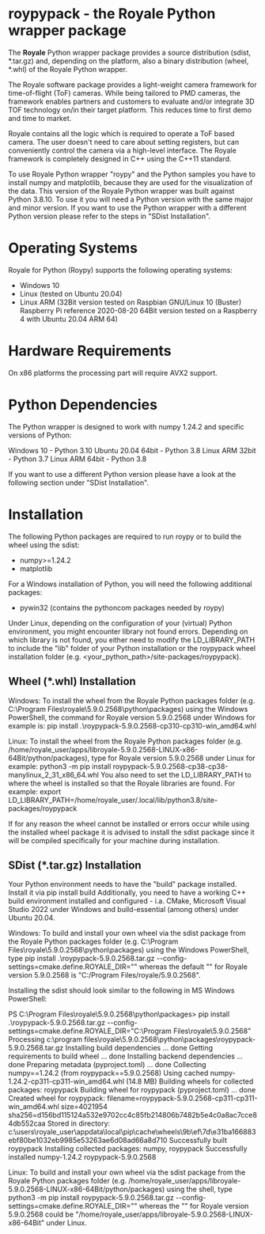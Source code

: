 roypypack - the Royale Python wrapper package
=============================================

The **Royale** Python wrapper package provides a source distribution (sdist, *.tar.gz) and, depending
on the platform, also a binary distribution (wheel, *.whl) of the Royale Python wrapper.

The Royale software package provides a light-weight camera framework for time-of-flight (ToF) cameras.
While being tailored to PMD cameras, the framework enables partners and customers to evaluate and/or
integrate 3D TOF technology on/in their target platform. This reduces time to first demo and time to
market.

Royale contains all the logic which is required to operate a ToF based camera. The user doesn't need to
care about setting registers, but can conveniently control the camera via a high-level interface.
The Royale framework is completely designed in C++ using the C++11 standard.

To use Royale Python wrapper "roypy" and the Python samples you have to install numpy and matplotlib,
because they are used for the visualization of the data.
This version of the Royale Python wrapper was built against Python 3.8.10.
To use it you will need a Python version with the same major and minor version.
If you want to use the Python wrapper with a different Python version please refer to
the steps in "SDist Installation".


Operating Systems
=================

Royale for Python (Roypy) supports the following operating systems:

- Windows 10
- Linux (tested on Ubuntu 20.04)
- Linux ARM (32Bit version tested on Raspbian GNU/Linux 10 (Buster) Raspberry Pi reference 2020-08-20
             64Bit version tested on a Raspberry 4 with Ubuntu 20.04 ARM 64)


Hardware Requirements
=====================

On x86 platforms the processing part will require AVX2 support.


Python Dependencies
===================

The Python wrapper is designed to work with numpy 1.24.2 and specific versions of Python:

 Windows 10            - Python 3.10
 Ubuntu 20.04 64bit    - Python 3.8
 Linux ARM 32bit       - Python 3.7
 Linux ARM 64bit       - Python 3.8

If you want to use a different Python version please have a look at the following section under
"SDist Installation".


Installation
============

The following Python packages are required to run roypy or to build the wheel using the sdist:
- numpy>=1.24.2
- matplotlib

For a Windows installation of Python, you will need the following additional packages:
- pywin32 (contains the pythoncom packages needed by roypy)

Under Linux, depending on the configuration of your (virtual) Python environment,
you might encounter library not found errors.
Depending on which library is not found, you either need to modify the LD_LIBRARY_PATH to include 
the "lib" folder of your Python installation or the roypypack wheel installation folder 
(e.g. <your_python_path>/site-packages/roypypack).


Wheel (*.whl) Installation
--------------------------

Windows:
To install the wheel from the Royale Python packages folder 
(e.g. C:\Program Files\royale\5.9.0.2568\python\packages) using the Windows PowerShell, 
the command for Royale version 5.9.0.2568 under Windows for example is:
    pip install .\roypypack-5.9.0.2568-cp310-cp310-win_amd64.whl

Linux:
To install the wheel from the Royale Python packages folder (e.g. /home/royale_user/apps/libroyale-5.9.0.2568-LINUX-x86-64Bit/python/packages),
type for Royale version 5.9.0.2568 under Linux for example:
    python3 -m pip install roypypack-5.9.0.2568-cp38-cp38-manylinux_2_31_x86_64.whl
You also need to set the LD_LIBRARY_PATH to where the wheel is installed so that the Royale libraries are found. For example:
    export LD_LIBRARY_PATH=/home/royale_user/.local/lib/python3.8/site-packages/roypypack

If for any reason the wheel cannot be installed or errors occur while using the installed wheel package it is 
advised to install the sdist package since it will be compiled specifically for your machine during installation.


SDist (*.tar.gz) Installation
-----------------------------

Your Python environment needs to have the "build" package installed. Install it via
    pip install build
Additionally, you need to have a working C++ build environment installed and configured - i.a. CMake,
Microsoft Visual Studio 2022 under Windows and build-essential (among others) under Ubuntu 20.04. 

Windows:
To build and install your own wheel via the sdist package from the Royale Python packages folder (e.g. C:\Program Files\royale\5.9.0.2568\python\packages) using the Windows PowerShell, type
    pip install .\roypypack-5.9.0.2568.tar.gz --config-settings=cmake.define.ROYALE_DIR="<Royale installation folder>"
whereas the default "<Royale installation folder>" for Royale version 5.9.0.2568 is "C:/Program Files/royale/5.9.0.2568".

Installing the sdist should look similar to the following in MS Windows PowerShell:

PS C:\Program Files\royale\5.9.0.2568\python\packages> pip install .\roypypack-5.9.0.2568.tar.gz --config-settings=cmake.define.ROYALE_DIR="C:\Program Files\royale\5.9.0.2568"
Processing c:\program files\royale\5.9.0.2568\python\packages\roypypack-5.9.0.2568.tar.gz
  Installing build dependencies ... done
  Getting requirements to build wheel ... done
  Installing backend dependencies ... done
  Preparing metadata (pyproject.toml) ... done
Collecting numpy==1.24.2 (from roypypack==5.9.0.2568)
  Using cached numpy-1.24.2-cp311-cp311-win_amd64.whl (14.8 MB)
Building wheels for collected packages: roypypack
  Building wheel for roypypack (pyproject.toml) ... done
  Created wheel for roypypack: filename=roypypack-5.9.0.2568-cp311-cp311-win_amd64.whl size=4021954 sha256=d156bd115124a532e9702cc4c85fb214806b7482b5e4c0a8ac7cce84db552caa
  Stored in directory: c:\users\royale_user\appdata\local\pip\cache\wheels\9b\ef\7d\e31ba166883ebf80be1032eb9985e53263ae6d08ad66a8d710
Successfully built roypypack
Installing collected packages: numpy, roypypack
Successfully installed numpy-1.24.2 roypypack-5.9.0.2568

Linux:
To build and install your own wheel via the sdist package from the Royale Python packages folder (e.g. /home/royale_user/apps/libroyale-5.9.0.2568-LINUX-x86-64Bit/python/packages) using the shell, type
    python3 -m pip install roypypack-5.9.0.2568.tar.gz --config-settings=cmake.define.ROYALE_DIR="<Royale installation folder>"
whereas the "<Royale installation folder>" for Royale version 5.9.0.2568 could be "/home/royale_user/apps/libroyale-5.9.0.2568-LINUX-x86-64Bit" under Linux.
